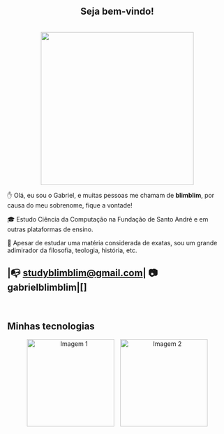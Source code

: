 
<center><h2> Seja bem-vindo! </h2></center> 

<br>

<center> <img src = "https://steamuserimages-a.akamaihd.net/ugc/904528168689639178/739348009D1B10DEDEEDBE09FA03CD0B0E076922/?imw=5000&imh=5000&ima=fit&impolicy=Letterbox&imcolor=%23000000&letterbox=false" width="350"> </center>



✋ Olá, eu sou o Gabriel, e muitas pessoas me chamam de **blimblim**, por causa do meu sobrenome, fique a vontade!

🎓 Estudo Ciência da Computação na Fundação de Santo André e em outras plataformas de ensino.

💭 Apesar de estudar uma matéria considerada de exatas, sou um grande adimirador da filosofia, teologia, história, etc.

|📭 studyblimblim@gmail.com| 📷 gabrielblimblim|[] 
--------

<br>

## Minhas tecnologias
<p align="center">
    <img src="https://via.placeholder.com/150" alt="Imagem 1" width="200" style="display: inline-block; margin-right: 10px;">
    <img src="https://via.placeholder.com/150" alt="Imagem 2" width="200" style="display: inline-block;">
</p>





